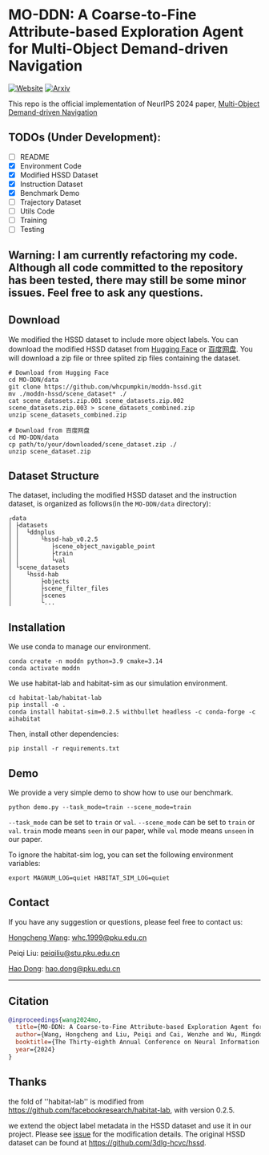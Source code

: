 # MO-DDN: A Coarse-to-Fine Attribute-based Exploration Agent for Multi-Object Demand-driven Navigation
[![Website](https://img.shields.io/badge/Website-orange.svg )](https://sites.google.com/view/moddn)
[![Arxiv](https://img.shields.io/badge/Arxiv-green.svg )](https://arxiv.org/abs/2410.03488)

This repo is the official implementation of NeurIPS 2024 paper, [Multi-Object Demand-driven Navigation](https://arxiv.org/abs/2410.03488)

## TODOs (Under Development):
- [ ] README
- [x] Environment Code
- [x] Modified HSSD Dataset
- [x] Instruction Dataset
- [x] Benchmark Demo
- [ ] Trajectory Dataset
- [ ] Utils Code
- [ ] Training
- [ ] Testing

## Warning: I am currently refactoring my code. Although all code committed to the repository has been tested, there may still be some minor issues.  Feel free to ask any questions.

## Download
We modified the HSSD dataset to include more object labels. You can download the modified HSSD dataset from [Hugging Face](https://huggingface.co/datasets/whcpumpkin/moddn-hssd) or [百度网盘](https://pan.baidu.com/s/1eLXxMUqsImlf47Sw71dVjw?pwd=hgg9).
You will download a zip file or three splited zip files containing the dataset.

```
# Download from Hugging Face
cd MO-DDN/data
git clone https://github.com/whcpumpkin/moddn-hssd.git
mv ./moddn-hssd/scene_dataset* ./
cat scene_datasets.zip.001 scene_datasets.zip.002 scene_datasets.zip.003 > scene_datasets_combined.zip
unzip scene_datasets_combined.zip

# Download from 百度网盘
cd MO-DDN/data
cp path/to/your/downloaded/scene_dataset.zip ./
unzip scene_dataset.zip
```

## Dataset Structure
The dataset, including the modified HSSD dataset and the instruction dataset, is organized as follows(in the `MO-DDN/data` directory):
```
┌data
│ ├datasets
│ │  └ddnplus
│ │      └hssd-hab_v0.2.5
│ │         ├scene_object_navigable_point
│ │         ├train
│ │         └val
│ └scene_datasets
│    └hssd-hab
│        ├objects
│        ├scene_filter_files
│        ├scenes
│        └...

```



## Installation
We use conda to manage our environment.

```
conda create -n moddn python=3.9 cmake=3.14
conda activate moddn
```

We use habitat-lab and habitat-sim as our simulation environment.
```
cd habitat-lab/habitat-lab
pip install -e .
conda install habitat-sim=0.2.5 withbullet headless -c conda-forge -c aihabitat
```

Then, install other dependencies:
```
pip install -r requirements.txt
```

## Demo
We provide a very simple demo to show how to use our benchmark.
```
python demo.py --task_mode=train --scene_mode=train
```
`--task_mode` can be set to `train` or `val`. `--scene_mode` can be set to `train` or `val`. `train` mode means `seen` in our paper, while `val` mode means `unseen` in our paper.

To ignore the habitat-sim log, you can set the following environment variables:

```
export MAGNUM_LOG=quiet HABITAT_SIM_LOG=quiet
```

## Contact
If you have any suggestion or questions, please feel free to contact us:

[Hongcheng Wang](https://whcpumpkin.github.io): [whc.1999@pku.edu.cn](mailto:whc.1999@pku.edu.cn)

Peiqi Liu: [peiqiliu@stu.pku.edu.cn](mailto:peiqiliu@stu.pku.edu.cn)

[Hao Dong](https://zsdonghao.github.io/): [hao.dong@pku.edu.cn](mailto:hao.dong@pku.edu.cn)
****
## Citation

```bibtex
@inproceedings{wang2024mo,
  title={MO-DDN: A Coarse-to-Fine Attribute-based Exploration Agent for Multi-object Demand-driven Navigation},
  author={Wang, Hongcheng and Liu, Peiqi and Cai, Wenzhe and Wu, Mingdong and Qian, Zhengyu and Dong, Hao},
  booktitle={The Thirty-eighth Annual Conference on Neural Information Processing Systems},
  year={2024}
}
```

## Thanks
the fold of ''habitat-lab''  is modified from https://github.com/facebookresearch/habitat-lab, with version 0.2.5.

we extend the object label metadata in the HSSD dataset and use it in our project. Please see [issue](https://github.com/3dlg-hcvc/hssd/issues/13) for the modification details. The original HSSD dataset can be found at https://github.com/3dlg-hcvc/hssd. 